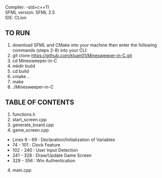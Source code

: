 Compiler: -std=c++11 <br>
SFML version: SFML 2.5 <br>
IDE: CLion <br>

## TO RUN
1. download SFML and CMake into your machine then enter the following commands (steps 2-8) into your CLI:
2. git clone https://github.com/kluan01/Minesweeper-in-C.git
3. cd Minesweeper-in-C
4. mkdir build
5. cd build
6. cmake ..
7. make
8. ./Minesweeper-in-C


## TABLE OF CONTENTS
1. functions.h
2. start_screen.cpp
3. generate_board.cpp
4. game_screen.cpp
  - Lines 9 - 69 : Declaration/Initialization of Variables
  - 74 - 101 : Clock Feature
  - 102 - 240 : User Input Detection
  - 241 - 328 : Draw/Update Game Screen
  - 329 - 356 : Win Authentication
4. main.cpp
